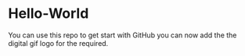 # Hello-World
You can use this repo to get start with GitHub
you can now add the the digital gif logo for the required.
